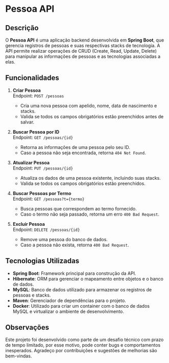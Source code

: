 # Pessoa API

## Descrição

O **Pessoa API** é uma aplicação backend desenvolvida em **Spring Boot**, que gerencia registros de pessoas e suas respectivas stacks de tecnologia. A API permite realizar operações de CRUD (Create, Read, Update, Delete) para manipular as informações de pessoas e as tecnologias associadas a elas.

## Funcionalidades

1. **Criar Pessoa**  
   Endpoint: `POST /pessoas`
    - Cria uma nova pessoa com apelido, nome, data de nascimento e stacks.
    - Valida se todos os campos obrigatórios estão preenchidos antes de salvar.

2. **Buscar Pessoa por ID**  
   Endpoint: `GET /pessoas/{id}`
    - Retorna as informações de uma pessoa pelo seu ID.
    - Caso a pessoa não seja encontrada, retorna `404 Not Found`.

3. **Atualizar Pessoa**  
   Endpoint: `PUT /pessoas/{id}`
    - Atualiza os dados de uma pessoa existente, incluindo suas stacks.
    - Valida se todos os campos obrigatórios estão preenchidos.

4. **Buscar Pessoas por Termo**  
   Endpoint: `GET /pessoas?t={termo}`
    - Busca pessoas que correspondem ao termo fornecido.
    - Caso o termo não seja passado, retorna um erro `400 Bad Request`.

5. **Excluir Pessoa**  
   Endpoint: `DELETE /pessoas/{id}`
    - Remove uma pessoa do banco de dados.
    - Caso a pessoa não exista, retorna `400 Bad Request`.

## Tecnologias Utilizadas

- **Spring Boot**: Framework principal para construção da API.
- **Hibernate**: ORM para gerenciar o mapeamento entre objetos e o banco de dados.
- **MySQL**: Banco de dados utilizado para armazenar os registros de pessoas e stacks.
- **Maven**: Gerenciador de dependências para o projeto.
- **Docker**: Utilizado para criar um container com o banco de dados MySQL e virtualizar o ambiente de desenvolvimento.

## Observações

Este projeto foi desenvolvido como parte de um desafio técnico com prazo de tempo limitado, por esse motivo, pode conter bugs e comportamentos inesperados. Agradeço por contribuições e sugestões de melhorias são bem-vindas.